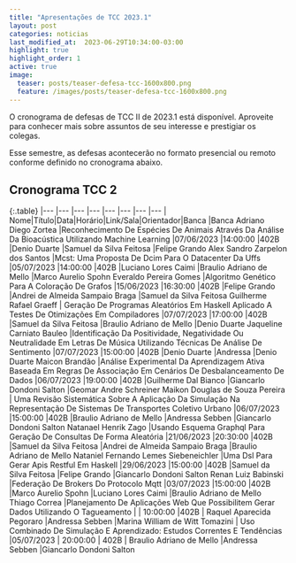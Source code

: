 ```yaml
---
title: "Apresentações de TCC 2023.1"
layout: post
categories: noticias
last_modified_at:  2023-06-29T10:34:00-03:00
highlight: true
highlight_order: 1
active: true 
image:
  teaser: posts/teaser-defesa-tcc-1600x800.png
  feature: /images/posts/teaser-defesa-tcc-1600x800.png
---
```


O cronograma de defesas de TCC II de 2023.1 está disponível. Aproveite para conhecer mais sobre assuntos de seu interesse e prestigiar os colegas.

Esse semestre, as defesas acontecerão no formato presencial ou remoto conforme definido no cronograma abaixo. 

## Cronograma TCC 2

{:.table}
|--- |--- |--- |--- |--- |--- |--- |--- |
Nome|Título|Data|Horário|Link/Sala|Orientador|Banca |Banca 
Adriano Diego Zortea |Reconhecimento De Espécies De Animais Através Da Análise Da Bioacústica Utilizando Machine Learning |07/06/2023 |14:00:00 |402B |Denio Duarte |Samuel da Silva Feitosa |Felipe Grando
Alex Sandro Zarpelon dos Santos  |Mcst: Uma Proposta De Dcim Para O Datacenter Da Uffs |05/07/2023 |14:00:00 |402B |Luciano Lores Caimi |Braulio Adriano de Mello |Marco Aurelio Spohn
Everaldo Pereira Gomes |Algoritmo Genético Para A Coloração De Grafos |15/06/2023 |16:30:00 |402B |Felipe Grando |Andrei de Almeida Sampaio Braga |Samuel da Silva Feitosa
Guilherme Rafael Graeff | Geração De Programas Aleatórios Em Haskell Aplicado A Testes De Otimizações Em Compiladores  |07/07/2023 |17:00:00 |402B |Samuel da Silva Feitosa |Braulio Adriano de Mello |Denio Duarte
Jaqueline Carniato Bauleo |Identificação Da Positividade, Negatividade Ou Neutralidade Em Letras De Música Utilizando Técnicas De Análise De Sentimento |07/07/2023 |15:00:00 |402B |Denio Duarte |Andressa |Denio Duarte
Maicon Brandão |Análise Experimental Da Aprendizagem Ativa Baseada Em Regras De Associação Em Cenários De Desbalanceamento De Dados |06/07/2023 |19:00:00 |402B |Guilherme Dal Bianco |Giancarlo Dondoni Salton |Geomar Andre Schreiner
Maikon Douglas de Souza Pereira | Uma Revisão Sistemática Sobre A Aplicação Da Simulação Na Representação De Sistemas De Transportes Coletivo Urbano  |06/07/2023 |15:00:00 |402B |Braulio Adriano de Mello |Andressa Sebben |Giancarlo Dondoni Salton
Natanael Henrik Zago |Usando Esquema Graphql Para Geração De Consultas De Forma Aleatória |21/06/2023 |20:30:00 |402B |Samuel da Silva Feitosa |Andrei de Almeida Sampaio Braga |Braulio Adriano de Mello
Nataniel Fernando Lemes Siebeneichler |Uma Dsl Para Gerar Apis Restful Em Haskell |29/06/2023 |15:00:00 |402B |Samuel da Silva Feitosa |Felipe Grando |Giancarlo Dondoni Salton
Renan Luiz Babinski |Federação De Brokers Do Protocolo Mqtt |03/07/2023 |15:00:00 |402B |Marco Aurelio Spohn |Luciano Lores Caimi |Braulio Adriano de Mello
Thiago Correa |Planejamento De Aplicações Web Que Possibilitem Gerar Dados Utilizando O Tagueamento | | 10:00:00 |402B | Raquel Aparecida Pegoraro |Andressa Sebben  |Marina 
William de Witt Tomazini | Uso Combinado De Simulação E Aprendizado: Estudos Correntes E Tendências  |05/07/2023 |  20:00:00 | 402B  | Braulio Adriano de Mello |Andressa Sebben |Giancarlo Dondoni Salton





